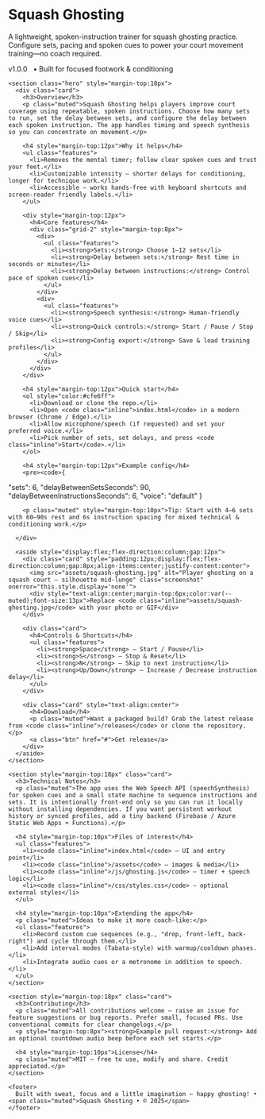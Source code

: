 
<h1>Squash Ghosting</h1>
        <p class="lead">A lightweight, spoken-instruction trainer for squash ghosting practice. Configure sets, pacing and spoken cues to power your court movement training—no coach required.</p>
        <div style="margin-top:6px"><span class="badge">v1.0.0</span> <span style="margin-left:8px" class="muted">• Built for focused footwork & conditioning</span></div>

    <section class="hero" style="margin-top:18px">
      <div class="card">
        <h3>Overview</h3>
        <p class="muted">Squash Ghosting helps players improve court coverage using repeatable, spoken instructions. Choose how many sets to run, set the delay between sets, and configure the delay between each spoken instruction. The app handles timing and speech synthesis so you can concentrate on movement.</p>

        <h4 style="margin-top:12px">Why it helps</h4>
        <ul class="features">
          <li>Removes the mental timer; follow clear spoken cues and trust your feet.</li>
          <li>Customizable intensity — shorter delays for conditioning, longer for technique work.</li>
          <li>Accessible — works hands-free with keyboard shortcuts and screen-reader friendly labels.</li>
        </ul>

        <div style="margin-top:12px">
          <h4>Core features</h4>
          <div class="grid-2" style="margin-top:8px">
            <div>
              <ul class="features">
                <li><strong>Sets:</strong> Choose 1–12 sets</li>
                <li><strong>Delay between sets:</strong> Rest time in seconds or minutes</li>
                <li><strong>Delay between instructions:</strong> Control pace of spoken cues</li>
              </ul>
            </div>
            <div>
              <ul class="features">
                <li><strong>Speech synthesis:</strong> Human-friendly voice cues</li>
                <li><strong>Quick controls:</strong> Start / Pause / Stop / Skip</li>
                <li><strong>Config export:</strong> Save & load training profiles</li>
              </ul>
            </div>
          </div>
        </div>

        <h4 style="margin-top:12px">Quick start</h4>
        <ol style="color:#cfe6ff">
          <li>Download or clone the repo.</li>
          <li>Open <code class="inline">index.html</code> in a modern browser (Chrome / Edge).</li>
          <li>Allow microphone/speech (if requested) and set your preferred voice.</li>
          <li>Pick number of sets, set delays, and press <code class="inline">Start</code>.</li>
        </ol>

        <h4 style="margin-top:12px">Example config</h4>
        <pre><code>{
  "sets": 6,
  "delayBetweenSetsSeconds": 90,
  "delayBetweenInstructionsSeconds": 6,
  "voice": "default"
}</code></pre>

        <p class="muted" style="margin-top:10px">Tip: Start with 4–6 sets with 60–90s rest and 6s instruction spacing for mixed technical & conditioning work.</p>

      </div>

      <aside style="display:flex;flex-direction:column;gap:12px">
        <div class="card" style="padding:12px;display:flex;flex-direction:column;gap:8px;align-items:center;justify-content:center">
          <img src="assets/squash-ghosting.jpg" alt="Player ghosting on a squash court — silhouette mid-lunge" class="screenshot" onerror="this.style.display='none'">
          <div style="text-align:center;margin-top:6px;color:var(--muted);font-size:13px">Replace <code class="inline">assets/squash-ghosting.jpg</code> with your photo or GIF</div>
        </div>

        <div class="card">
          <h4>Controls & Shortcuts</h4>
          <ul class="features">
            <li><strong>Space</strong> — Start / Pause</li>
            <li><strong>S</strong> — Stop & Reset</li>
            <li><strong>N</strong> — Skip to next instruction</li>
            <li><strong>Up/Down</strong> — Increase / Decrease instruction delay</li>
          </ul>
        </div>

        <div class="card" style="text-align:center">
          <h4>Download</h4>
          <p class="muted">Want a packaged build? Grab the latest release from <code class="inline">/releases</code> or clone the repository.</p>
          <a class="btn" href="#">Get release</a>
        </div>
      </aside>
    </section>

    <section style="margin-top:18px" class="card">
      <h3>Technical Notes</h3>
      <p class="muted">The app uses the Web Speech API (speechSynthesis) for spoken cues and a small state machine to sequence instructions and sets. It is intentionally front-end only so you can run it locally without installing dependencies. If you want persistent workout history or synced profiles, add a tiny backend (Firebase / Azure Static Web Apps + Functions).</p>

      <h4 style="margin-top:10px">Files of interest</h4>
      <ul class="features">
        <li><code class="inline">index.html</code> — UI and entry point</li>
        <li><code class="inline">/assets</code> — images & media</li>
        <li><code class="inline">/js/ghosting.js</code> — timer + speech logic</li>
        <li><code class="inline">/css/styles.css</code> — optional external styles</li>
      </ul>

      <h4 style="margin-top:10px">Extending the app</h4>
      <p class="muted">Ideas to make it more coach-like:</p>
      <ul class="features">
        <li>Record custom cue sequences (e.g., "drop, front-left, back-right") and cycle through them.</li>
        <li>Add interval modes (Tabata-style) with warmup/cooldown phases.</li>
        <li>Integrate audio cues or a metronome in addition to speech.</li>
      </ul>
    </section>

    <section style="margin-top:18px" class="card">
      <h3>Contributing</h3>
      <p class="muted">All contributions welcome — raise an issue for feature suggestions or bug reports. Prefer small, focused PRs. Use conventional commits for clear changelogs.</p>
      <p style="margin-top:8px"><strong>Example pull request:</strong> Add an optional countdown audio beep before each set starts.</p>

      <h4 style="margin-top:10px">License</h4>
      <p class="muted">MIT — free to use, modify and share. Credit appreciated.</p>
    </section>

    <footer>
      Built with sweat, focus and a little imagination — happy ghosting! • <span class="muted">Squash Ghosting • © 2025</span>
    </footer>

  </div>
